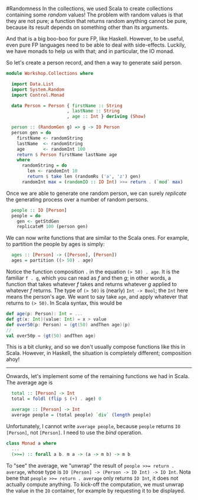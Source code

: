 #Randomness
In the collections, we used Scala to create collections containing some _random_ values! The problem with random values is that they are not pure; a function that returns random anything cannot be pure, because its result depends on something other than its arguments.

And that is a big boo-boo for pure FP, like Haskell. However, to be useful, even pure FP languages need to be able to deal with side-effects. Luckily, we have monads to help us with that; and in particular, the IO monad.

So let's create a person record, and then a way to generate said person.

```haskell
module Workshop.Collections where

  import Data.List
  import System.Random
  import Control.Monad

  data Person = Person { firstName :: String
                       , lastName :: String
                       , age :: Int } deriving (Show)

  person :: (RandomGen g) => g -> IO Person
  person gen = do
    firstName <- randomString
    lastName  <- randomString
    age       <- randomInt 100
    return $ Person firstName lastName age 
    where
      randomString = do
        len <- randomInt 10
        return $ take len (randomRs ('a', 'z') gen)
      randomInt max = (randomIO :: IO Int) >>= return . (`mod` max)
```

Once we are able to generate one random person, we can surely _replicate_ the generating process over 
a number of random persons.

```haskell
  people :: IO [Person]
  people = do
    gen <- getStdGen
    replicateM 100 (person gen)
```

We can now write functions that are similar to the Scala ones. For example, to partition the people by ages is simply:


```haskell
  ages :: [Person] -> ([Person], [Person])
  ages = partition ((> 50) . age)
```

Notice the function composition ``.`` in the equation ``(> 50) . age``. It is the familiar ``f . g``, which you can read as _f_ and then _g_; in other words, a function that takes whatever _f_ takes and returns whatever _g_ applied to whatever _f_ returns. The type of ``(> 50)`` is (nearly) ``Int -> Bool``; the ``Int`` here means the person's age. We want to say take ``age``, and apply whatever that returns to ``(> 50)``. In Scala syntax, this would be

```scala
def age(p: Person): Int = ...
def gt(x: Int)(value: Int) = x > value
def over50(p: Person) = (gt(50) andThen age)(p)
//
val over50p = (gt(50) andThen age)
```

This is a bit clunky, and so we don't usually compose functions like this in Scala. However, in Haskell, the situation is completely different; composition ahoy!

---

Onwards, let's implement some of the remaining functions we had in Scala. The average age is 

```haskell
  total :: [Person] -> Int
  total = foldl (flip $ (+) . age) 0

  average :: [Person] -> Int
  average people = (total people) `div` (length people)
```

Unfortunately, I cannot write ``average people``, because ``people`` returns ``IO [Person]``, 
not ``[Person]``. I need to use the _bind_ operation.

```haskell
class Monad a where
  ...
  (>>=) :: forall a b. m a -> (a -> m b) -> m b
```

To "see" the average, we "unwrap" the result of ``people >>= return . average``, whose type is ``IO [Person] -> (Person -> IO Int) -> IO Int``. Nota bene that ``people >>= return . average`` only returns ``IO Int``, it does not actually compute anything. To kick-off the computation, we must unwrap the value in the ``IO`` container, for example by requesting it to be displayed.